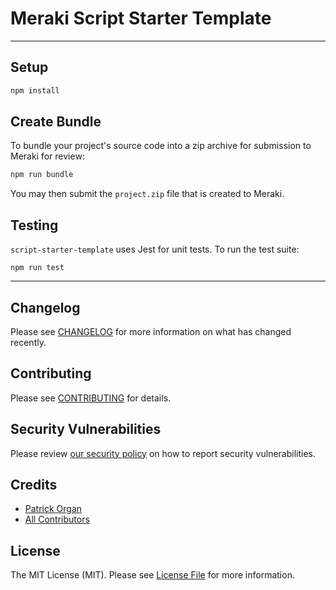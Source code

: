 # Meraki Script Starter Template

---

## Setup

```bash
npm install
```

## Create Bundle

To bundle your project's source code into a zip archive for submission to Meraki for review:

```bash
npm run bundle
```

You may then submit the `project.zip` file that is created to Meraki.

## Testing

`script-starter-template` uses Jest for unit tests.  To run the test suite:

`npm run test`

---

## Changelog

Please see [CHANGELOG](CHANGELOG.md) for more information on what has changed recently.

## Contributing

Please see [CONTRIBUTING](.github/CONTRIBUTING.md) for details.

## Security Vulnerabilities

Please review [our security policy](../../security/policy) on how to report security vulnerabilities.

## Credits

- [Patrick Organ](https://github.com/patinthehat)
- [All Contributors](../../contributors)

## License

The MIT License (MIT). Please see [License File](LICENSE) for more information.
